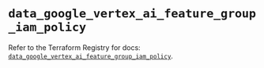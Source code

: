 # `data_google_vertex_ai_feature_group_iam_policy`

Refer to the Terraform Registry for docs: [`data_google_vertex_ai_feature_group_iam_policy`](https://registry.terraform.io/providers/hashicorp/google-beta/6.47.0/docs/data-sources/google_vertex_ai_feature_group_iam_policy).
